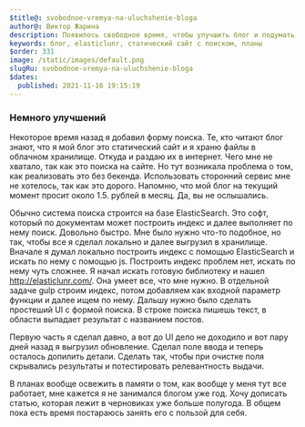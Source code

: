 ```yaml
---
$title@: svobodnoe-vremya-na-uluchshenie-bloga
author@: Виктор Жарина
description: Появилось свободное время, чтобы улучшить блог и подумать, что делать дальше
keywords: блог, elasticlunr, статический сайт с поиском, планы
$order: 331
image: /static/images/default.png
slugRu: svobodnoe-vremya-na-uluchshenie-bloga
$dates:
  published: 2021-11-16 19:15:19
---
```



<h3>Немного улучшений</h3>

Некоторое время назад я добавил форму поиска. Те, кто читают блог знают, что я мой блог это статический сайт и я храню файлы в облачном хранилище. Откуда и раздаю их в интернет. Чего мне не хватало, так как это поиска на сайте. Но тут возникала проблема о том, как реализовать это без бекенда. Использовать сторонний сервис мне не хотелось, так как это дорого. Напомню, что мой блог на текущий момент просит около 1.5. рублей в месяц. Да, вы не ослышались. 

Обычно система поиска строится на базе ElasticSearch. Это софт, который по документам может построить индекс и далее выполняет по нему поиск. Довольно быстро. Мне было нужно что-то подобное, но так, чтобы все я сделал локально и далее выгрузил в хранилище. Вначале я думал локально построить индекс с помощью ElasticSearch и искать по нему с помощью js. Построить индекс проблем нет, искать по нему чуть сложнее. Я начал искать готовую библиотеку и нашел http://elasticlunr.com/. Она умеет все, что мне нужно. В отдельной задаче gulp строим индекс, потом добавляем как входной параметр функции и далее ищем по нему. Дальшу нужно было сделать простеший UI с формой поиска. В строке поиска пишешь текст, в области выпадает результат с названием постов.

Первую часть я сделал давно, а вот до UI дело не доходило и вот пару дней назад я выгрузил обновление. Сделал поле ввода и теперь осталось допилить детали. Сделать так, чтобы при очистке поля скрывались результаты и потестировать релевантность выдачи. 

В планах вообще освежить в памяти о том, как вообще у меня тут все работает, мне кажется я не занимался блогом уже год. Хочу дописать статью, которая лежит в черновиках уже больше полугода. В общем пока есть время постараюсь занять его с пользой для себя.
